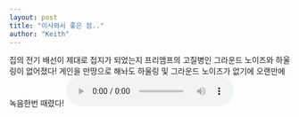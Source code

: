 ```yaml
---
layout: post
title: "이사와서 좋은 점.."
author: "Keith"
---
```


집의 전기 배선이 제대로 접지가 되었는지 프리앰프의 고질병인 그라운드 노이즈와 하울링이 없어졌다!
게인을 만땅으로 해놔도 하울링 및 그라운드 노이즈가 없기에 오랜만에 녹음한번 때렸다!
<audio src="/assets/images/72805de79b673e774cbe478cc8c565bf.mp3" controls preload></audio>



